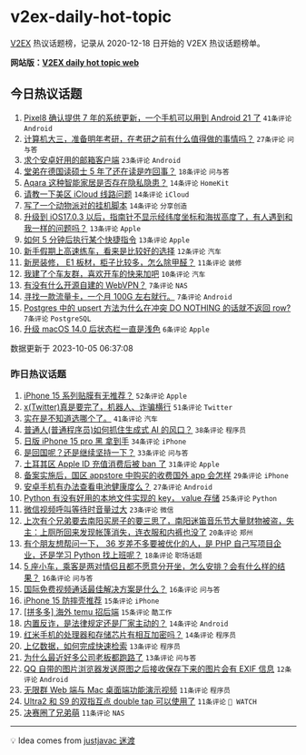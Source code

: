 # v2ex-daily-hot-topic

[V2EX](https://www.v2ex.com/) 热议话题榜，记录从 2020-12-18 日开始的 V2EX 热议话题榜单。

**网站版：[V2EX daily hot topic web](https://boojack.github.io/v2ex-daily-hot-topic-web/)**

## 今日热议话题

<!-- TODAY BEGIN -->

1. [Pixel8 确认提供 7 年的系统更新，一个手机可以用到 Android 21 了](https://www.v2ex.com/t/978971) `41条评论` `Android`
1. [计算机大三，准备明年考研，在考研之前有什么值得做的事情吗？](https://www.v2ex.com/t/978970) `27条评论` `问与答`
1. [求个安卓好用的邮箱客户端](https://www.v2ex.com/t/978976) `23条评论` `Android`
1. [堂弟在德国读硕士 5 年了还在读是咋回事？](https://www.v2ex.com/t/978984) `18条评论` `问与答`
1. [Aqara 这种智能家居是否存在隐私隐患？](https://www.v2ex.com/t/979003) `14条评论` `HomeKit`
1. [请教一下美区 iCloud 线路问题](https://www.v2ex.com/t/978974) `14条评论` `iCloud`
1. [写了一个动物派对的挂机脚本](https://www.v2ex.com/t/978965) `14条评论` `分享创造`
1. [升级到 iOS17.0.3 以后，指南针不显示经纬度坐标和海拔高度了，有人遇到和我一样的问题吗？](https://www.v2ex.com/t/978998) `13条评论` `Apple`
1. [如何 5 分钟后执行某个快捷指令](https://www.v2ex.com/t/978969) `13条评论` `Apple`
1. [新手假期上高速练车，看来是比较好的选择](https://www.v2ex.com/t/978986) `12条评论` `汽车`
1. [新房装修， E1 板材，柜子比较多，怎么除甲醛？](https://www.v2ex.com/t/978980) `11条评论` `装修`
1. [我建了个车友群，喜欢开车的快来加吧](https://www.v2ex.com/t/978992) `10条评论` `汽车`
1. [有没有什么开源自建的 WebVPN？](https://www.v2ex.com/t/979011) `7条评论` `NAS`
1. [寻找一款流量卡，一个月 100G 左右就行。](https://www.v2ex.com/t/978997) `7条评论` `Android`
1. [Postgres 中的 upsert 方法为什么在冲突 DO NOTHING 的话就不返回 row?](https://www.v2ex.com/t/978985) `7条评论` `PostgreSQL`
1. [升级 macOS 14.0 后状态栏一直是浅色](https://www.v2ex.com/t/978968) `6条评论` `Apple`

数据更新于 2023-10-05 06:37:08

<!-- TODAY END -->

### 昨日热议话题

<!-- YESTERDAY BEGIN -->

1. [iPhone 15 系列贴膜有无推荐？](https://www.v2ex.com/t/978877) `52条评论` `Apple`
1. [x(Twitter)真是要完了，机器人、诈骗横行](https://www.v2ex.com/t/978821) `51条评论` `Twitter`
1. [实在是不知道选哪个了。](https://www.v2ex.com/t/978880) `41条评论` `汽车`
1. [普通人(普通程序员)如何抓住生成式 AI 的风口？](https://www.v2ex.com/t/978888) `38条评论` `程序员`
1. [日版 iPhone 15 pro 黑 拿到手](https://www.v2ex.com/t/978819) `34条评论` `iPhone`
1. [是回国呢？还是继续坚持一下？](https://www.v2ex.com/t/978953) `33条评论` `问与答`
1. [土耳其区 Apple ID 充值消费后被 ban 了](https://www.v2ex.com/t/978834) `31条评论` `Apple`
1. [备案实施后，国区 appstore 中购买的收费国外 app 会怎样](https://www.v2ex.com/t/978943) `29条评论` `iPhone`
1. [安卓手机有办法查看电池健康度么？](https://www.v2ex.com/t/978836) `27条评论` `Android`
1. [Python 有没有好用的本地文件实现的 key， value 存储](https://www.v2ex.com/t/978875) `25条评论` `Python`
1. [微信视频呼叫等待时音量过大](https://www.v2ex.com/t/978824) `23条评论` `微信`
1. [上次有个兄弟要去南阳买房子的要三思了，南阳迷笛音乐节大量财物被盗，失主：上厕所回来发现帐篷消失，连衣服和内裤也没了](https://www.v2ex.com/t/978869) `20条评论` `郑州`
1. [有个朋友想帮问一下， 36 岁差不多要被优化的人，是 PHP 自己写项目企业，还是学习 Python 找上班呢？](https://www.v2ex.com/t/978905) `18条评论` `职场话题`
1. [5 座小车，乘客是两对情侣且都不愿意分开坐，怎么安排？会有什么样的结果？](https://www.v2ex.com/t/978932) `16条评论` `问与答`
1. [国际免费视频通话最佳解决方案是什么？](https://www.v2ex.com/t/978818) `16条评论` `问与答`
1. [iPhone 15 防摔壳推荐](https://www.v2ex.com/t/978903) `15条评论` `iPhone`
1. [[拼多多] 海外 temu 招后端](https://www.v2ex.com/t/978899) `15条评论` `酷工作`
1. [内置反诈，是法律规定还是厂家主动的？](https://www.v2ex.com/t/978952) `14条评论` `Android`
1. [红米手机的处理器和存储芯片有相互加密吗？](https://www.v2ex.com/t/978825) `14条评论` `程序员`
1. [上亿数据，如何完成快速检索](https://www.v2ex.com/t/978908) `13条评论` `程序员`
1. [为什么最近好多公司老板都跑路了](https://www.v2ex.com/t/978839) `13条评论` `问与答`
1. [QQ 自带的图片浏览器发送原图之后接收保存下来的图片会有 EXIF 信息](https://www.v2ex.com/t/978917) `12条评论` `Android`
1. [无限群 Web 端与 Mac 桌面端功能演示视频](https://www.v2ex.com/t/978923) `11条评论` `程序员`
1. [Ultra2 和 S9 的双指互点 double tap 可以使用了](https://www.v2ex.com/t/978850) `11条评论` ` WATCH`
1. [决赛圈了兄弟萌](https://www.v2ex.com/t/978827) `11条评论` `NAS`

<!-- YESTERDAY END -->

---

💡 Idea comes from [justjavac 迷渡](https://github.com/justjavac/)
